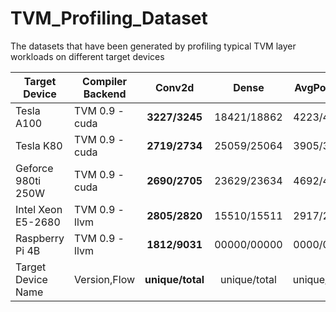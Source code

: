 # TVM_Profiling_Dataset
The datasets that have been generated by profiling typical TVM layer workloads on different target devices

| Target Device         | Compiler Backend | Conv2d            | Dense         | AvgPool2d    | MaxPool2d     | Dilated Conv2d | Depthwise Conv2d |
| --------------------- | ---------------- | :---------------: | :-----------: | :----------: | :-----------: | :------------: | :--------------: |
| Tesla A100            | TVM 0.9 - cuda   | **3227/3245**     | 18421/18862   | 4223/4223    | 4168/4168     | 7887/10504     | 2022/5173        |
| Tesla K80             | TVM 0.9 - cuda   | **2719/2734**     | 25059/25064   | 3905/3905    | 3854/3854     | 7890/10520     | 1950/5062        |
| Geforce 980ti 250W    | TVM 0.9 - cuda   | **2690/2705**     | 23629/23634   | 4692/4692    | 3299/3299     | 7857/7902      | 1934/2523        |
| Intel Xeon E5-2680    | TVM 0.9 - llvm   | **2805/2820**     | 15510/15511   | 2917/2917    | 2821/2821     | 8511/9131      | 2584/5779        |
| Raspberry Pi 4B       | TVM 0.9 - llvm   | **1812/9031**     | 00000/00000   | 0000/0000    | 0000/0000     | 2470/9938      | 0000/0000        |
| Target Device Name    | Version,Flow     | **unique/total**  | unique/total  | unique/total | unique/total  | unique/total   | unique/total     |
